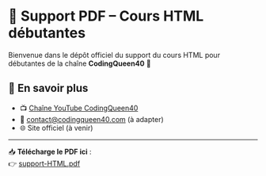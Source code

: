 # 📘 Support PDF – Cours HTML débutantes

Bienvenue dans le dépôt officiel du support du cours HTML pour débutantes de la chaîne **CodingQueen40** 👑

## 🔗 En savoir plus

- 📺 [Chaîne YouTube CodingQueen40](https://www.youtube.com/channel/UCydMi5dCLUkT2Q-C8ZVLrcA)
- 📧 contact@codingqueen40.com (à adapter)
- 🌐 Site officiel (à venir)

---

📥 **Télécharge le PDF ici** :  
👉 [support-HTML.pdf](https://codingqueen40.github.io/references/support-HTML.pdf)
